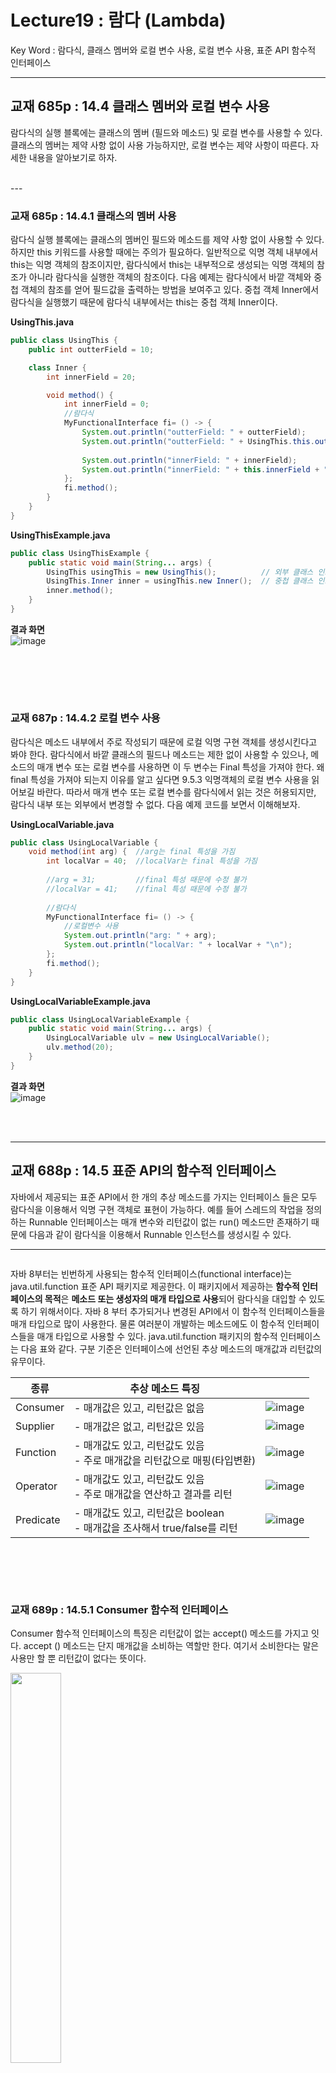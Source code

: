 # Lecture19 : 람다 (Lambda)
Key Word : 람다식, 클래스 멤버와 로컬 변수 사용, 로컬 변수 사용, 표준 API 함수적 인터페이스

<hr/>


 ## 교재 685p : 14.4 클래스 멤버와 로컬 변수 사용   
     
 람다식의 실행 블록에는 클래스의 멤버 (필드와 메소드) 및 로컬 변수를 사용할 수 있다. 클래스의 멤버는 제약 사항 없이 사용 가능하지만, 로컬 변수는 제약 사항이 따른다. 자세한 내용을 알아보기로 하자.   
   

<br/>
---
 
 ### 교재 685p : 14.4.1 클래스의 멤버 사용   
       
 람다식 실행 블록에는 클래스의 멤버인 필드와 메소드를 제약 사항 없이 사용할 수 있다. 하지만 this 키워드를 사용할 때에는 주의가 필요하다. 일반적으로 익명 객체 내부에서 this는 익명 객체의 참조이지만, 람다식에서 this는 내부적으로 생성되는 익명 객체의 참조가 아니라 람다식을 실행한 객체의 참조이다. 다음 예제는 람다식에서 바깥 객체와 중첩 객체의 참조를 얻어 필드값을 출력하는 방법을 보여주고 있다. 중첩 객체 Inner에서 람다식을 실행했기 때문에 람다식 내부에서는 this는 중첩 객체 Inner이다.   
    
**UsingThis.java**
```java
public class UsingThis {
	public int outterField = 10;

	class Inner {
		int innerField = 20;

		void method() {
			int innerField = 0;
			//람다식
			MyFunctionalInterface fi= () -> {
				System.out.println("outterField: " + outterField);
				System.out.println("outterField: " + UsingThis.this.outterField + "\n");
				
				System.out.println("innerField: " + innerField);
				System.out.println("innerField: " + this.innerField + "\n");
			};
			fi.method();
		}
	}
}
```

**UsingThisExample.java**
```java
public class UsingThisExample {
	public static void main(String... args) {
		UsingThis usingThis = new UsingThis();			// 외부 클래스 인스턴스 생성
		UsingThis.Inner inner = usingThis.new Inner();	// 중첩 클래스 인스턴스 생성
		inner.method();
	}
}
```
   
**결과 화면**   
![image](https://user-images.githubusercontent.com/84966961/124049824-45e9f280-da54-11eb-8e69-356c160e39f1.png)


<br/><br/>
---
 
 ### 교재 687p : 14.4.2 로컬 변수 사용   
   
 람다식은 메소드 내부에서 주로 작성되기 때문에 로컬 익명 구현 객체를 생성시킨다고 봐야 한다. 람다식에서 바깥 클래스의 필드나 메소드는 제한 없이 사용할 수 있으나, 메소드의 매개 변수 또는 로컬 변수를 사용하면 이 두 변수는 Final 특성을 가져야 한다. 왜 final 특성을 가져야 되는지 이유를 알고 싶다면 9.5.3 익명객체의 로컬 변수 사용을 읽어보길 바란다. 따라서 매개 변수 또는 로컬 변수를 람다식에서 읽는 것은 허용되지만, 람다식 내부 또는 외부에서 변경할 수 없다. 다음 예제 코드를 보면서 이해해보자.   
   
   
**UsingLocalVariable.java**
```java
public class UsingLocalVariable {
	void method(int arg) {  //arg는 final 특성을 가짐
		int localVar = 40; 	//localVar는 final 특성을 가짐
		
		//arg = 31;  		//final 특성 때문에 수정 불가
		//localVar = 41; 	//final 특성 때문에 수정 불가
        
		//람다식
		MyFunctionalInterface fi= () -> {
			//로컬변수 사용
			System.out.println("arg: " + arg); 
			System.out.println("localVar: " + localVar + "\n");
		};
		fi.method();
	}
}
```

**UsingLocalVariableExample.java**
```java
public class UsingLocalVariableExample {
	public static void main(String... args) {
		UsingLocalVariable ulv = new UsingLocalVariable();
		ulv.method(20);
	}
}
```

**결과 화면**   
![image](https://user-images.githubusercontent.com/84966961/124049853-5306e180-da54-11eb-8560-9ea46b9a792d.png)





<br/><br/>
<hr/>

 ## 교재 688p : 14.5 표준 API의 함수적 인터페이스    
   
 자바에서 제공되는 표준 API에서 한 개의 추상 메소드를 가지는 인터페이스 들은 모두 람다식을 이용해서 익명 구현 객체로 표현이 가능하다. 예를 들어 스레드의 작업을 정의하는 Runnable 인터페이스는 매개 변수와 리턴값이 없는 run() 메소드만 존재하기 때문에 다음과 같이 람다식을 이용해서 Runnable 인스턴스를 생성시킬 수 있다.   
   
****
```java

```
   
 자바 8부터는 빈번하게 사용되는 함수적 인터페이스(functional interface)는 java.util.function 표준 API 패키지로 제공한다. 이 패키지에서 제공하는 **함수적 인터페이스의 목적**은 **메소드 또는 생성자의 매개 타입으로 사용**되어 람다식을 대입할 수 있도록 하기 위해서이다. 자바 8 부터 추가되거나 변경된 API에서 이 함수적 인터페이스들을 매개 타입으로 많이 사용한다. 물론 여러분이 개발하는 메소드에도 이 함수적 인터페이스들을 매개 타입으로 사용할 수 있다. java.util.function 패키지의 함수적 인터페이스는 다음 표와 같다. 구분 기준은 인터페이스에 선언된 추상 메소드의 매개값과 리턴값의 유무이다.

| 종류 | 추상 메소드 특징 |   |
|---------|----------|---------|
| Consumer | - 매개값은 있고, 리턴값은 없음 | ![image](https://user-images.githubusercontent.com/84966961/124051115-d295b000-da56-11eb-9719-df201b6eb39d.png) |
| Supplier | - 매개값은 없고, 리턴값은 있음 | ![image](https://user-images.githubusercontent.com/84966961/124051502-9282fd00-da57-11eb-876e-d110be2ff3ab.png) |
| Function | - 매개값도 있고, 리턴값도 있음<br> - 주로 매개값을 리턴값으로 매핑(타입변환) | ![image](https://user-images.githubusercontent.com/84966961/124051490-8f880c80-da57-11eb-812a-3ab2e8c37dc4.png) |
| Operator | - 매개값도 있고, 리턴값도 있음<br> - 주로 매개값을 연산하고 결과를 리턴 | ![image](https://user-images.githubusercontent.com/84966961/124051516-99aa0b00-da57-11eb-897c-d9c51b458e9b.png) |
| Predicate | - 매개값도 있고, 리턴값은 boolean<br> - 매개값을 조사해서 true/false를 리턴 | ![image](https://user-images.githubusercontent.com/84966961/124051524-9d3d9200-da57-11eb-938b-d51acd1dc484.png) |




<br/><br/>
---

 ### 교재 689p : 14.5.1 Consumer 함수적 인터페이스    
   
 Consumer 함수적 인터페이스의 특징은 리턴값이 없는 accept() 메소드를 가지고 잇다. accept () 메소드는 단지 매개값을 소비하는 역할만 한다. 여기서 소비한다는 말은 사용만 할 뿐 리턴값이 없다는 뜻이다.   
   
<img src="https://user-images.githubusercontent.com/84966961/124051115-d295b000-da56-11eb-9719-df201b6eb39d.png" width="40%">   
   
 매개 변수의 타입과 수에 따라서 아래와 같은 Consumer들이 있다.     
   
 인터페이스명 | 추상 메소드 | 설명
--------|--------|---
Consumer | void accept(T t) | 객체 T를 받아 소비
BiConsumer<T, U> | void accept(T t, U u) | 객체 T와 U를 받아 소비
DoubleConsumer | void accept(double value) | double 값을 받아 소비
IntConsumer | void accept(int value) | int값을 받아 소비
LongConsumer | void accept(long value) | long 값을 받아 소비
ObjDoubleConsumer | void accept(T t, double value) | 객체 T와 double 값을 받아 소비
ObjIntConsumer | void accept(T t, int value) | 객체 T와 int 값을 받아 소비
ObjLongConsumer | void accept(T t, long value) | 객체 T와 long 값을 받아 소비
    
 `Consumer<T>` 인터페이스를 타겟 타입으로 하는 람다식은 다음과같이 작성할 수 있다. accept() 메소드는 매개값으로 T 객체 하나를 가지므로 람다식도 한 개의 매개 변수를 사용한다. 타입 파라미터 T에 String이 대입되었기 때문에 람다식의 t 매개 변수 타입은 String이 된다.   

```java
 Consumer<String> consumer = t -> { t를 소비하는 실행문 };
```
   

#### 예제
   
**ConsumerExample.java**
```java
public class ConsumerExample {
	public static void main(String[] args) {
		Consumer<String> consumer = t -> System.out.println(t + "8");
		consumer.accept("java");
		
		BiConsumer<String, String> bigConsumer = (t, u) -> System.out.println(t + u);
		bigConsumer.accept("Java", "8");
		
		DoubleConsumer doubleConsumer = d -> System.out.println("Java" + d);
		doubleConsumer.accept(8.0);
		
		ObjIntConsumer<String> objIntConsumer = (t, i) -> System.out.println(t + i);
		objIntConsumer.accept("Java", 8);
	}
}

```



<br/><br/>
---

 ### 교재 692p : 14.5.2 Supplier 함수적 인터페이스    
   
 Supplier 함수적 인터페이스의 특징은 매개 변수가 없고 리턴값이 있는 getXXX() 메소드를 가지고 있다. 이 메소드들은 실행 후 호출한 곳으로 데이터를 리턴(공급)하는 역할을 한다.   
   
<img src="https://user-images.githubusercontent.com/84966961/124051502-9282fd00-da57-11eb-876e-d110be2ff3ab.png" width="40%">   
   
리턴 타입에 따라서 아래와 같은 Supplier 함수적 인터페이스들이 있다.

인터페이스명 | 추상 메소드 | 설명
-------|--------|---
Supplier | T.get() | T 객체를 리턴
BooleanSupplier | boolean getAsBoolean() | boolean 값을 리턴
DoubleSupplier | double getAsDouble() | double 값을 리턴
IntSupplier | int getAsInt() | int 값을 리턴
LongSupplier | long getAsLong() | long 값을 리턴



#### 예제
   
**SupplierExample.java**
```java
public class SupplierExample {
	public static void main(String[] args) {
		IntSupplier intSupplier = () -> {
			int num = (int) (Math.random() * 6) + 1;
			return num;
		};
		
		int num = intSupplier.getAsInt();			// 1 ~ 6 랜덤 리턴
		System.out.println("눈의 수: " + num);		
	}
}
```







<br/><br/>
---

 ### 교재 693p : 14.5.3 Function 함수적 인터페이스    
   
 Function 함수적 인터페이스의 특징은 매개값과 리턴값이 있는 applyXXX() 메소드를 가지고 있다. 이 메소드 들은 매개값을 리턴값으로 매핑(타입 변환)하는 역할을 한다.   
    
<img src="https://user-images.githubusercontent.com/84966961/124051490-8f880c80-da57-11eb-812a-3ab2e8c37dc4.png" width="40%">   
   
 매개 변수 타입과 리턴 타입에 따라서 아래와 같은 Function 함수적 인터페이스들이 있다.
   
인터페이스명 | 추상메서드 | 설명
-------|-------|---
Function<T,R> | R apply(T t) | 객체 T를 객체 R로 매핑
BiFunction<T,U,R> | R apply(T t, U u) | 객체 T와 U를 객체 R로 매핑
DoubleFunction | R apply(double val) | double 를 객체 R로 매핑
IntFunction | R apply(int val) | int 를 객체 R로 매핑
IntToDoubleFunction | double applyAsdouble(int val) | int를 double로 매핑
IntToLongFunction | long applyAsLong(int val) | int를 long로 매핑
LongToDoubleFunction | double applyAsdouble(long val) | long을 double로 매핑
LongToIntFunction | int applyAsInt(long val) | long을 int로 매핑
ToDoubleBiFunction<T,U> | double applyAsDouble(T t, U u) | 객체 T와 U를 double 로 매핑
ToDoubleFunction | double applyAsdouble(T t) | 객체 T를 double로 매핑
ToIntBiFunction<T,U> | int applyAsInt(T t, U u) | 객체 T와 U를 int로 매핑
ToIntFunction | int applyAsInt(T t) | 객체 T를 int로 매핑
ToLongBiFunction<T,U> | long applyAsLong(T t, U u) | 객체 T와 U를 long으로 매핑
ToLongFunction | long applyAsLong(T t) | 객체 T를 long으로 매핑

**ArrayList**   
 최초 생성시 10개이며 부족할 경우 늘어남. 하지만 이 예제에서는 크기를 고정하여 사용하고 내용을 추가하여 사용할 수 없도록 ArrayList를 사용하는 식이다.   
   
 `Function<T,R>` 인터페이스를 타겟 타입으로 하는 람다식은 다음과 같이 작성할 수 있다. apply() 메소드는 매개값으로 T 객체 하나를 가지므로 람다식도 한 개의 매개 변수를 사용한다. 그리고 apply() 메소드의 리턴타입이 R이므로 람다식 중괄호 {}의 리턴값은 R 객체가 된다. T가 Student 타입이고 R이 String 타입이므로 t 매개 변수 타입은 Student가 되고, 람다식의 중괄호 {}는 String을 리턴해야 한다. t.getName()은 Student 객체의 getName()메소드를 호출해서 학생 이름(String)을 얻는다. return문만 있을 경우 중괄호 {}와 return문은 생략할 수 있다는 것을 이미 배웟다. 다음 코드는 Student 객체를 학생 이름(String)으로 매핑하는 것이다.    
  
```java
Function<Student, String> function = t -> { return t.getName(); };
또는
Function<Student, String> function = t -> t.getName();
```
   
 `ToIntFunction<T>` 인터페이스를 타겟 타입으로 하는 람다식은 다음과 같이 작성할 수 있다. applyAsInt() 메소드는 매개값으로 T 객체 하나를 가지므로 람다식도 한 개의 매개 변수를 사용한다. 그리고 applyAsInt() 메소드의 리턴타입이 int 이므로 람다식 중괄호 {}의 리턴값은 int가 된다. T가 Student 타입이므로 t 매개 변수 타입은 Student가 된다. t.getScore()는 Student 객체의 getScore() 메소드를 호출해서 학생 점수 (int)를 얻는다. 다음 코드는 Student 객체를 학생 점수(int)로 매핑하는 것이라고 볼 수 있다.   
 

```java
ToIntFunction<Student> function = t -> {return t.getScore();}
또는
ToIntFunction<Student> function = t -> t.getScore();
```

#### 예제

 다음 예제는 List에 저장된 학생 객체를 하나씩 꺼내서 이름과 점수를 출력한다. FunctionExample1의 `ToIntFunction<Student>` 매개 변수를 가지고 있으므로 이 메소드들을 호출할 때 매개값으로 람다식을 사용할 수 있다.   

 람다식이 등장하면서 함수 자체를 매개 변수 값으로 사용할 수 있게 되었다. (Function은 함수에서 리턴값이 나오므로 그것을 매개변수로 사용한다.)
`public static void printString(Function<Student, String> function)` 단순히 Student를 String으로 매핑(타입 변환)을 해주는 역할이다.



**FunctionExample1.java**
```java
package function;

import java.util.Arrays;
import java.util.List;
import java.util.function.Function;
import java.util.function.ToIntFunction;

public class FunctionExample1 {
	private static List<Student> list = Arrays.asList(
		new Student("홍길동", 90, 96),
		new Student("신용권", 95, 93)
	);
	
	public static void printString(Function<Student, String> function) { // 매
		for(Student student : list) {
			System.out.print(function.apply(student) + " ");
		}
		System.out.println();
	}
	
	public static void printInt(ToIntFunction<Student> function) {
		for(Student student : list) {
			System.out.print(function.applyAsInt(student) + " ");
		}
		System.out.println();
	}
	
	public static void main(String[] args) {
		System.out.println("[학생 이름]");
		printString( t -> t.getName() );
		
		System.out.println("[영어 점수]");
		printInt( t -> t.getEnglishScore() );
		
		System.out.println("[수학 점수]");
		printInt( t -> t.getMathScore() );
	}
}
```

다음 예제는 List에 저장된 학생 객체를 하나씩 꺼내어 영어 점수와 수학 점수의 평균값을 산출한다. 

 향상된 for문을 이용해서 해당 점수의 평균을 낸다.

**FunctionExample2.java**
```java
public class FunctionExample2 {
	private static List<Student> list = Arrays.asList(
		new Student("홍길동", 90, 96),
		new Student("신용권", 95, 93)
	);
	
	private static List<Student> list2 = Arrays.asList(
			new Student("조영민", 100, 97),
			new Student("음동원", 95, 93)
		);
		
	public static double avg(List<Student> list, ToIntFunction<Student> function) {		// 향상된 포문을 돌면서 총 점수 구함.
		int sum = 0;
		for(Student student : list) {
			sum += function.applyAsInt(student);
		}
		double avg = (double) sum / list.size();
		return avg;
	}
	
	public static void main(String[] args) {
		double englishAvg = avg(list, s -> s.getEnglishScore() );
		System.out.println("1반 영어 평균 점수: " + englishAvg);
		
		double englishAvg2 = avg(list2, s -> s.getEnglishScore() );
		System.out.println("2반 영어 평균 점수: " + englishAvg2);
		
		double mathAvg = avg(list, s -> s.getMathScore() );
		System.out.println("수학 평균 점수: " + mathAvg);
	}
}
```

#### 반의 학생별 평균 점수 구하기
   
 반의 학생별 평균 점수도 구해보고 싶어서 다음과 같이 연습삼아 작성해보았다.   
   
```java
public class FunctionExample2 {
	private static List<Student> list = Arrays.asList(
		new Student("홍길동", 90, 96),
		new Student("신용권", 95, 93)
	);
	
	private static List<Student> list2 = Arrays.asList(
			new Student("조영민", 100, 97),
			new Student("음동원", 95, 93)
		);
		
	public static double avg(List<Student> list, ToIntFunction<Student> function) {		// 향상된 포문을 돌면서 총 점수 구함.
		int sum = 0;
		for(Student student : list) {
			sum += function.applyAsInt(student);
		}
		double avg = (double) sum / list.size();
		return avg;
	}
	
	public static void groupAvg(List<Student> list) {
		int sum = 0;
		for (int i = 0; i < list.size(); i++) {
			Student s = list.get(i);
			int avg = (s.getEnglishScore() + s.getMathScore())/2;
			System.out.println((i+1) + "번 학생 " +s.getName()+"의 평균 점수 : " + avg);
		}
		
	}
	
	public static void main(String[] args) {
		double englishAvg = avg(list, s -> s.getEnglishScore() );
		System.out.println("1반 영어 평균 점수: " + englishAvg);
		
		double englishAvg2 = avg(list2, s -> s.getEnglishScore() );
		System.out.println("2반 영어 평균 점수: " + englishAvg2);
		
		double mathAvg = avg(list, s -> s.getMathScore() );
		System.out.println("수학 평균 점수: " + mathAvg);
		
		System.out.println("");
		System.out.println("1반 학생별 평균");
		groupAvg(list);
	}
}
```


<br/><br/>
---

 ### 교재 697p : 14.5.4 Operator 함수적 인터페이스    
   
 Operator 함수적 인터페이스는 Function과 동일하게 매개 변수와 리턴값이 있는 applyXXX() 메소드를 가지고 있다. 하지만 이 메소드들은 매개값을 리턴값으로 매핑(타입 변환)하는 역할보다는 매개값을 이용해서 연산을 수행한 후 동일한 타입으로 리턴값을 제공하는 역할을 한다.   
   

   
매개 변수의 타입과 수에 아래와 같은 Operator 함수적 인터페이스들이 있다.

인터페이스명 | 추상메서드 | 설명
-------|-------|---
BinaryOperator | BiFunction<T,U,R>의 하위 인터페이스 | T와 U를 연산한 후 R 리턴
UnaryOperator | Function<T,R>의 하위 인터페이스 | T를 연산한 후 R 리턴
DoubleBinaryOperator | double applyAsDouble(double, double) | 두 개의 double 연산
DoubleUnaryOperator | double applyAsDouble(double) | 한 개의 double 연산
IntBinaryOperator | int applyAsInt(int,int) | 두 개의 int 연산
IntUnaryOperator | int applyAsInt(int) | 한 개의 int 연산
LongBinaryOperator | long applyAsLong(long, long) | 두 개의 long 연산
LongUnaryOperator | long applyAsLong(long) | 한 개의 long 연산







인터페이스명 | 추상 메소드 | 설명
-------|--------|---
Predicate | boolean test(T t) | 객체 T를 조사
BiPredicate<T, U> | boolean test(T t, U u) | 객체 T와 U를 비교 조사
DoublePredicate | boolean test(double value) | double 값을 조사
IntPredicate | boolean test(int value) | int 값을 조사
LongPredicate | boolean test(long value) | long 값을 조사



종류 | 함수적 인터페이스 | andThen() | compose()
---|-----------|-----------|----------
Consumer | Consumer | O | 
BiConsumer<T, U> | O | 
DoubleConsumer | O | 
IntConsumer | O | 
LongConsumer | O | 
Function | Function<T, R> | O | O
BiFunction<T, U, R> | O | 
Operator | BinaryOperator | O | 
DoubleUnaryOperator | O | O
IntUnaryOperator | O | O
LongUnaryOperator | O | O





















